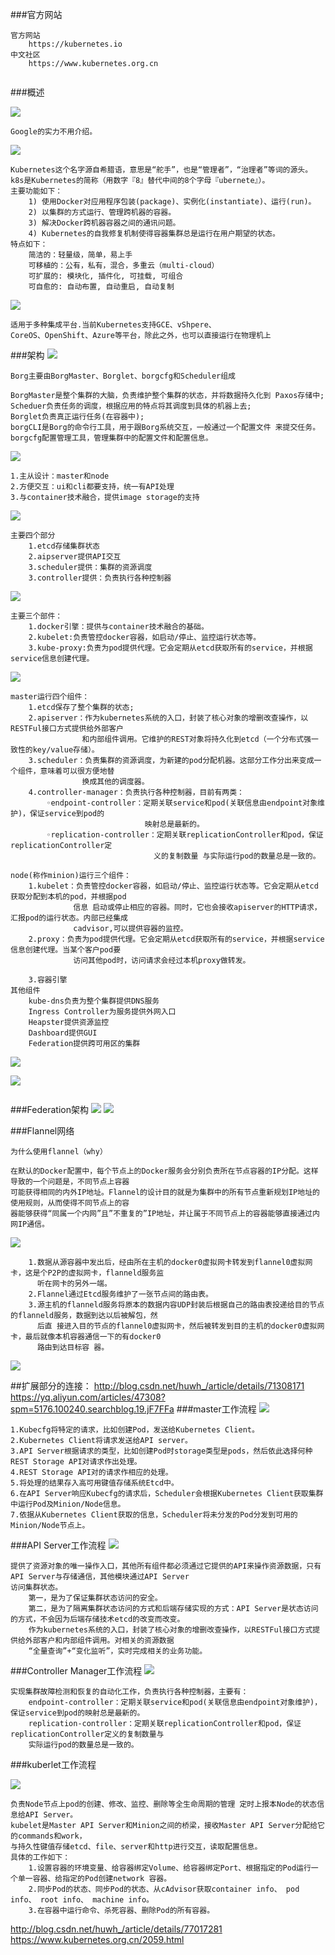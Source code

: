 ###官方网站  
```
官方网站
    https://kubernetes.io
中文社区
    https://www.kubernetes.org.cn
    
```
###概述  

![](images/f451ed300912a21614792946.jpeg)
```
Google的实力不用介绍。
```
![](images/Snip20170924_3.png)
```
Kubernetes这个名字源自希腊语，意思是“舵手”，也是“管理者”，“治理者”等词的源头。
k8s是Kubernetes的简称（用数字『8』替代中间的8个字母『ubernete』）。
主要功能如下：
    1) 使用Docker对应用程序包装(package)、实例化(instantiate)、运行(run)。
    2) 以集群的方式运行、管理跨机器的容器。
    3) 解决Docker跨机器容器之间的通讯问题。
    4) Kubernetes的自我修复机制使得容器集群总是运行在用户期望的状态。
特点如下：
    简洁的：轻量级，简单，易上手
    可移植的：公有，私有，混合，多重云（multi-cloud）
    可扩展的: 模块化, 插件化, 可挂载, 可组合
    可自愈的: 自动布置, 自动重启, 自动复制

```
![](images/20170703103909.jpg)
```
适用于多种集成平台.当前Kubernetes支持GCE、vShpere、
CoreOS、OpenShift、Azure等平台，除此之外，也可以直接运行在物理机上
```
###架构
![](images/brog.jpg)
```
Borg主要由BorgMaster、Borglet、borgcfg和Scheduler组成

BorgMaster是整个集群的大脑，负责维护整个集群的状态，并将数据持久化到 Paxos存储中; 
Scheduer负责任务的调度，根据应用的特点将其调度到具体的机器上去; 
Borglet负责真正运行任务(在容器中); 
borgCLI是Borg的命令行工具，用于跟Borg系统交互，一般通过一个配置文件 来提交任务。
borgcfg配置管理工具，管理集群中的配置文件和配置信息。
```


![](images/1.jpg)
```
1.主从设计：master和node
2.方便交互：ui和cli都要支持，统一有API处理
3.与container技术融合，提供image storage的支持
```
![](images/2.jpg)
```
主要四个部分
    1.etcd存储集群状态
    2.aipserver提供API交互
    3.scheduler提供：集群的资源调度
    3.controller提供：负责执行各种控制器
```
![](images/3.jpg)
```
主要三个部件：
    1.docker引擎：提供与container技术融合的基础。
    2.kubelet:负责管控docker容器，如启动/停止、监控运行状态等。
    3.kube-proxy:负责为pod提供代理。它会定期从etcd获取所有的service，并根据service信息创建代理。
```
![](images/20150724102543122.jpg)
```
master运行四个组件：
    1.etcd保存了整个集群的状态;
    2.apiserver：作为kubernetes系统的入口，封装了核心对象的增删改查操作，以RESTFul接口方式提供给外部客户
                和内部组件调用。它维护的REST对象将持久化到etcd（一个分布式强一致性的key/value存储）。
    3.scheduler：负责集群的资源调度，为新建的pod分配机器。这部分工作分出来变成一个组件，意味着可以很方便地替
                换成其他的调度器。
    4.controller-manager：负责执行各种控制器，目前有两类：
        ◦endpoint-controller：定期关联service和pod(关联信息由endpoint对象维护)，保证service到pod的
                              映射总是最新的。
        ◦replication-controller：定期关联replicationController和pod，保证replicationController定
                                义的复制数量 与实际运行pod的数量总是一致的。

node(称作minion)运行三个组件：
    1.kubelet：负责管控docker容器，如启动/停止、监控运行状态等。它会定期从etcd获取分配到本机的pod，并根据pod
              信息 启动或停止相应的容器。同时，它也会接收apiserver的HTTP请求，汇报pod的运行状态。内部已经集成
              cadvisor,可以提供容器的监控。
    2.proxy：负责为pod提供代理。它会定期从etcd获取所有的service，并根据service信息创建代理。当某个客户pod要
              访问其他pod时，访问请求会经过本机proxy做转发。

    3.容器引擎
其他组件
    kube-dns负责为整个集群提供DNS服务
    Ingress Controller为服务提供外网入口 
    Heapster提供资源监控 
    Dashboard提供GUI 
    Federation提供跨可用区的集群              
```
![](images/Snip20170924_2.png)

![](images/20170530215530502.png)
```

```
###Federation架构
![](images/1470711942365826.png)
![](images/7.jpg)



###Flannel网络
```
为什么使用flannel（why）

在默认的Docker配置中，每个节点上的Docker服务会分别负责所在节点容器的IP分配。这样导致的一个问题是，不同节点上容器
可能获得相同的内外IP地址。Flannel的设计目的就是为集群中的所有节点重新规划IP地址的使用规则，从而使得不同节点上的容
器能够获得“同属一个内网”且”不重复的”IP地址，并让属于不同节点上的容器能够直接通过内网IP通信。
```
![](images/flanel.png)
```
    1.数据从源容器中发出后，经由所在主机的docker0虚拟网卡转发到flannel0虚拟网卡，这是个P2P的虚拟网卡，flanneld服务监
      听在网卡的另外一端。
    2.Flannel通过Etcd服务维护了一张节点间的路由表。
    3.源主机的flanneld服务将原本的数据内容UDP封装后根据自己的路由表投递给目的节点的flanneld服务，数据到达以后被解包，然
      后直 接进入目的节点的flannel0虚拟网卡，然后被转发到目的主机的docker0虚拟网卡，最后就像本机容器通信一下的有docker0
      路由到达目标容 器。
```
![](images/Snip20170924_5.png)










##扩展部分的连接：
http://blog.csdn.net/huwh_/article/details/71308171
https://yq.aliyun.com/articles/47308?spm=5176.100240.searchblog.19.jF7FFa
###master工作流程
![](images/9.png)
```
1.Kubecfg将特定的请求，比如创建Pod，发送给Kubernetes Client。
2.Kubernetes Client将请求发送给API server。
3.API Server根据请求的类型，比如创建Pod时storage类型是pods，然后依此选择何种REST Storage API对请求作出处理。
4.REST Storage API对的请求作相应的处理。
5.将处理的结果存入高可用键值存储系统Etcd中。
6.在API Server响应Kubecfg的请求后，Scheduler会根据Kubernetes Client获取集群中运行Pod及Minion/Node信息。
7.依据从Kubernetes Client获取的信息，Scheduler将未分发的Pod分发到可用的Minion/Node节点上。
```
###API Server工作流程
![](images/10.png)
```
提供了资源对象的唯一操作入口，其他所有组件都必须通过它提供的API来操作资源数据，只有API Server与存储通信，其他模块通过API Server
访问集群状态。
    第一，是为了保证集群状态访问的安全。
    第二，是为了隔离集群状态访问的方式和后端存储实现的方式：API Server是状态访问的方式，不会因为后端存储技术etcd的改变而改变。
    作为kubernetes系统的入口，封装了核心对象的增删改查操作，以RESTFul接口方式提供给外部客户和内部组件调用。对相关的资源数据
    “全量查询”+“变化监听”，实时完成相关的业务功能。
```


###Controller Manager工作流程
![](images/10.png)
```
实现集群故障检测和恢复的自动化工作，负责执行各种控制器，主要有：
    endpoint-controller：定期关联service和pod(关联信息由endpoint对象维护)，保证service到pod的映射总是最新的。
    replication-controller：定期关联replicationController和pod，保证replicationController定义的复制数量与
    实际运行pod的数量总是一致的。
```

###kuberlet工作流程

![](images/11.png)
```
负责Node节点上pod的创建、修改、监控、删除等全生命周期的管理 定时上报本Node的状态信息给API Server。
kubelet是Master API Server和Minion之间的桥梁，接收Master API Server分配给它的commands和work，
与持久性键值存储etcd、file、server和http进行交互，读取配置信息。
具体的工作如下：
    1.设置容器的环境变量、给容器绑定Volume、给容器绑定Port、根据指定的Pod运行一个单一容器、给指定的Pod创建network 容器。
    2.同步Pod的状态、同步Pod的状态、从cAdvisor获取container info、 pod info、 root info、 machine info。
    3.在容器中运行命令、杀死容器、删除Pod的所有容器。
```



http://blog.csdn.net/huwh_/article/details/77017281
https://www.kubernetes.org.cn/2059.html